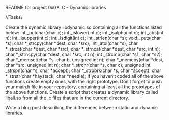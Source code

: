 README for project 0x0A. C - Dynamic libraries

//Tasks\

Create the dynamic library libdynamic.so containing all the functions listed below: int _putchar(char c); int _islower(int c); int _isalpha(int c); int _abs(int n); int _isupper(int c); int _isdigit(int c); int _strlen(char *s); void _puts(char *s); char *_strcpy(char *dest, char *src); int _atoi(char *s); char *_strcat(char *dest, char *src); char *_strncat(char *dest, char *src, int n); char *_strncpy(char *dest, char *src, int n); int _strcmp(char *s1, char *s2); char *_memset(char *s, char b, unsigned int n); char *_memcpy(char *dest, char *src, unsigned int n); char *_strchr(char *s, char c); unsigned int _strspn(char *s, char *accept); char *_strpbrk(char *s, char *accept); char *_strstr(char *haystack, char *needle);
If you haven’t coded all of the above functions create empty ones, with the right prototype. Don’t forget to push your main.h file in your repository, containing at least all the prototypes of the above functions.
Create a script that creates a dynamic library called liball.so from all the .c files that are in the current directory.

Write a blog post describing the differences between static and dynamic libraries.
